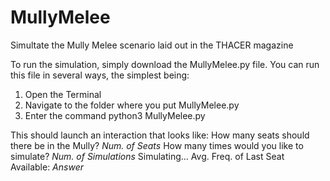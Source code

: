 # MullyMelee
Simultate the Mully Melee scenario laid out in the THACER magazine

To run the simulation, simply download the MullyMelee.py file. You can run this file in several ways, the simplest being:
1) Open the Terminal
2) Navigate to the folder where you put MullyMelee.py
3) Enter the command python3 MullyMelee.py

This should launch an interaction that looks like:
How many seats should there be in the Mully? *Num. of Seats*
How many times would you like to simulate? *Num. of Simulations*
Simulating...
Avg. Freq. of Last Seat Available: *Answer*

